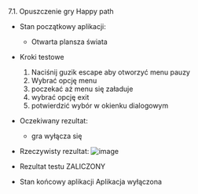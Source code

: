 7.1. Opuszczenie gry Happy path

* Stan początkowy aplikacji:
  - Otwarta plansza świata 
* Kroki testowe
  1. Naciśnij guzik escape aby otworzyć menu pauzy
  2. Wybrać opcję menu
  3. poczekać aż menu się załaduje
  4. wybrać opcję exit
  5. potwierdzić wybór w okienku dialogowym
* Oczekiwany rezultat:
  - gra wyłącza się
* Rzeczywisty rezultat:
  ![image](https://github.com/user-attachments/assets/ae1b2cd4-0739-499d-aeac-eb0fa6ecd367)

* Rezultat testu
  ZALICZONY
* Stan końcowy aplikacji
 Aplikacja wyłączona
